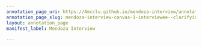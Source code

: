```yaml
---
annotation_page_uri: https://Amcclu.github.io/mendoza-interview/annotations/mendoza-interview-canvas-1-interviewee--clarifying--mimicking.json
annotation_page_slug: mendoza-interview-canvas-1-interviewee--clarifying--mimicking
layout: annotation_page
manifest_label: Mendoza Interview

---
```

